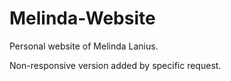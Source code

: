 # Melinda-Website
Personal website of Melinda Lanius.

Non-responsive version added by specific request.
